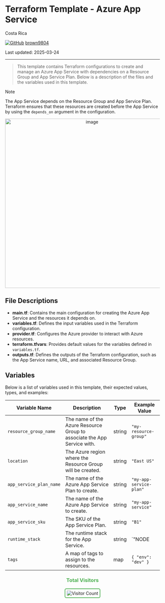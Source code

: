 # Terraform Template - Azure App Service

Costa Rica

[![GitHub](https://img.shields.io/badge/--181717?logo=github&logoColor=ffffff)](https://github.com/)
[brown9804](https://github.com/brown9804)

Last updated: 2025-03-24

------------------------------------------

> This template contains Terraform configurations to create and manage an Azure App Service with dependencies on a Resource Group and App Service Plan. Below is a description of the files and the variables used in this template.

> [!NOTE]
> The App Service depends on the Resource Group and App Service Plan. Terraform ensures that these resources are created before the App Service by using the `depends_on` argument in the configuration.

<p align="center">
    <img width="550" alt="image" src="">

</p>

## File Descriptions

- **main.tf**: Contains the main configuration for creating the Azure App Service and the resources it depends on.
- **variables.tf**: Defines the input variables used in the Terraform configuration.
- **provider.tf**: Configures the Azure provider to interact with Azure resources.
- **terraform.tfvars**: Provides default values for the variables defined in `variables.tf`.
- **outputs.tf**: Defines the outputs of the Terraform configuration, such as the App Service name, URL, and associated Resource Group.

## Variables

Below is a list of variables used in this template, their expected values, types, and examples:

| Variable Name             | Description                                      | Type   | Example Value         |
|---------------------------|--------------------------------------------------|--------|-----------------------|
| `resource_group_name`     | The name of the Azure Resource Group to associate the App Service with. | string | `"my-resource-group"` |
| `location`                | The Azure region where the Resource Group will be created. | string | `"East US"`           |
| `app_service_plan_name`   | The name of the Azure App Service Plan to create. | string | `"my-app-service-plan"` |
| `app_service_name`        | The name of the Azure App Service to create.     | string | `"my-app-service"`    |
| `app_service_sku`         | The SKU of the App Service Plan.                 | string | `"B1"`                |
| `runtime_stack`           | The runtime stack for the App Service.           | string | `"NODE|14-lts"`       |
| `tags`                    | A map of tags to assign to the resources.        | map    | `{ "env": "dev" }`    |

<div align="center">
  <h3 style="color: #4CAF50;">Total Visitors</h3>
  <img src="https://profile-counter.glitch.me/brown9804/count.svg" alt="Visitor Count" style="border: 2px solid #4CAF50; border-radius: 5px; padding: 5px;"/>
</div>
